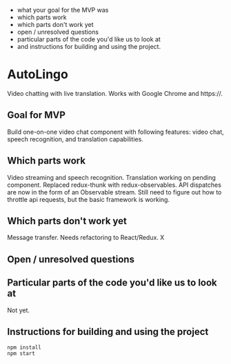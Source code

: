    - what your goal for the MVP was
   - which parts work
   - which parts don't work yet
   - open / unresolved questions
   - particular parts of the code you'd like us to look at
   - and instructions for building and using the project.

# AutoLingo

Video chatting with live translation. Works with Google Chrome and https://.

## Goal for MVP

Build one-on-one video chat component with following features: video chat, speech recognition, and translation capabilities.

## Which parts work

Video streaming and speech recognition. Translation working on pending component.
Replaced redux-thunk with redux-observables.  API dispatches are now in the form of an Observable stream. Still need to figure out how to throttle api requests, but the basic framework is working.

## Which parts don't work yet

Message transfer. Needs refactoring to React/Redux.
X
## Open / unresolved questions


## Particular parts of the code you'd like us to look at

Not yet.

## Instructions for building and using the project
```
npm install
npm start
```
